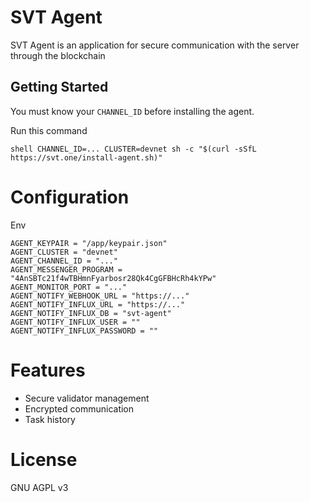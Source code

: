 # SVT Agent
SVT Agent is an application for secure communication with the server 
through the blockchain

## Getting Started
You must know your `CHANNEL_ID` before installing the agent.

Run this command

`shell
CHANNEL_ID=... CLUSTER=devnet sh -c "$(curl -sSfL https://svt.one/install-agent.sh)"
`

# Configuration

Env
```shell
AGENT_KEYPAIR = "/app/keypair.json"
AGENT_CLUSTER = "devnet"
AGENT_CHANNEL_ID = "..."
AGENT_MESSENGER_PROGRAM = "4AnSBTc21f4wTBHmnFyarbosr28Qk4CgGFBHcRh4kYPw"
AGENT_MONITOR_PORT = "..."
AGENT_NOTIFY_WEBHOOK_URL = "https://..."
AGENT_NOTIFY_INFLUX_URL = "https://..."
AGENT_NOTIFY_INFLUX_DB = "svt-agent"
AGENT_NOTIFY_INFLUX_USER = ""
AGENT_NOTIFY_INFLUX_PASSWORD = ""
```

# Features
- Secure validator management
- Encrypted communication
- Task history

# License
GNU AGPL v3
